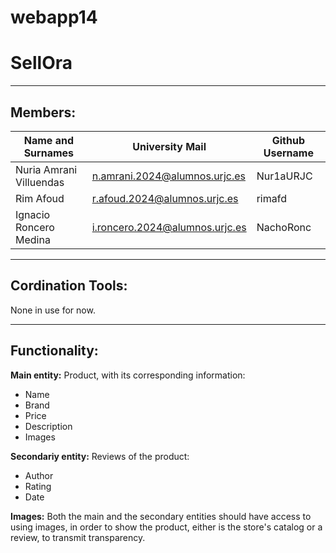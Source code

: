 # webapp14
# SellOra
--------------------------------------------------------------------------
## Members:

| Name and Surnames | University Mail | Github Username |
|-----------|-----------|-----------|
| Nuria Amrani Villuendas   | n.amrani.2024@alumnos.urjc.es   | Nur1aURJC   |
| Rim Afoud  |  r.afoud.2024@alumnos.urjc.es | rimafd  |
| Ignacio Roncero Medina   | i.roncero.2024@alumnos.urjc.es   | NachoRonc   |


--------------------------------------------------------------------------
## Cordination Tools:

None in use for now.

--------------------------------------------------------------------------
## Functionality:

**Main entity:** Product, with its corresponding information: 
- Name
- Brand
- Price
- Description
- Images

**Secondariy entity:** Reviews of the product:
- Author
- Rating
- Date

**Images:** Both the main and the secondary entities should have access to using images, in order to show the product,
either is the store's catalog or a review, to transmit transparency.
